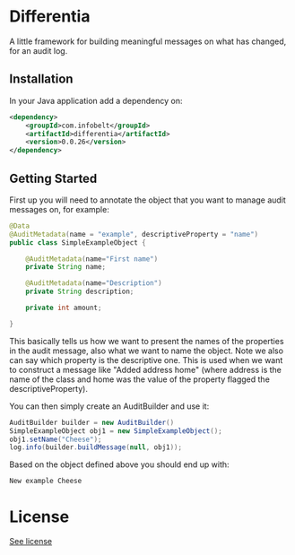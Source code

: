 Differentia
===========

A little framework for building meaningful messages on what has changed, for an audit log.

Installation
------------

In your Java application add a dependency on:

```xml
<dependency>
    <groupId>com.infobelt</groupId>
    <artifactId>differentia</artifactId>
    <version>0.0.26</version>
</dependency>
```

Getting Started
---------------

First up you will need to annotate the object that you want to manage audit messages on, for
example:

```java
@Data
@AuditMetadata(name = "example", descriptiveProperty = "name")
public class SimpleExampleObject {

    @AuditMetadata(name="First name")
    private String name;

    @AuditMetadata(name="Description")
    private String description;

    private int amount;

}
```

This basically tells us how we want to present the names of the properties in the audit message, also what we want 
to name the object.  Note we also can say which property is the descriptive one.  This is used when we 
want to construct a message like "Added address home" (where address is the name of the class and home was the value of
the property flagged the descriptiveProperty).

You can then simply create an AuditBuilder and use it:

```java
AuditBuilder builder = new AuditBuilder()
SimpleExampleObject obj1 = new SimpleExampleObject();
obj1.setName("Cheese");
log.info(builder.buildMessage(null, obj1));
```

Based on the object defined above you should end up with:

```
New example Cheese
```

License
=======

[See license](LICENSE.md)
